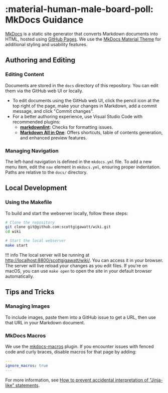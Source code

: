 # :material-human-male-board-poll: MkDocs Guidance

[MkDocs](https://www.mkdocs.org/) is a static site generator that converts Markdown documents into HTML, hosted using [GitHub Pages](https://pages.github.com/). We use the [MkDocs Material Theme](https://squidfunk.github.io/mkdocs-material/) for additional styling and usability features.

## Authoring and Editing

### Editing Content

Documents are stored in the `docs` directory of this repository. You can edit them via the GitHub web UI or locally.

- To edit documents using the GitHub web UI, click the pencil icon at the top right of the page, make your changes in Markdown, add a commit message, and click "Commit changes".
- For a better authoring experience, use Visual Studio Code with recommended plugins:
    - **[markdownlint](https://marketplace.visualstudio.com/items?itemName=DavidAnson.vscode-markdownlint)**: Checks for formatting issues.
    - **[Markdown All in One](https://marketplace.visualstudio.com/items?itemName=yzhang.markdown-all-in-one)**: Offers shortcuts, table of contents generation, and enhanced preview features.

### Managing Navigation

The left-hand navigation is defined in the `mkdocs.yml` file. To add a new menu item, edit the `nav` element in `mkdocs.yml`, ensuring proper indentation. Paths are relative to the `docs/` directory.

## Local Development

### Using the Makefile

To build and start the webserver locally, follow these steps:

```bash
# Clone the repository
git clone git@github.com:scottgigawatt/wiki.git
cd wiki

# Start the local webserver
make start
```

!!! info
    The local server will be running at <http://localhost:8800/scottgigawatt/wiki/>. You can access it in your browser. The server will live reload your changes as you edit files. If you're on macOS, you can use `make open` to open the site in your default browser automatically.

## Tips and Tricks

### Managing Images

To include images, paste them into a GitHub issue to get a URL, then use that URL in your Markdown document.

### MkDocs Macros

We use the [mkdocs-macros](https://mkdocs-macros-plugin.readthedocs.io/en/latest/) plugin. If you encounter issues with fenced code and curly braces, disable macros for that page by adding:

```yaml
---
ignore_macros: true
---
```

For more information, see [How to prevent accidental interpretation of "Jinja-like" statements](https://mkdocs-macros-plugin.readthedocs.io/en/latest/advanced/#how-to-prevent-accidental-interpretation-of-jinja-like-statements).
